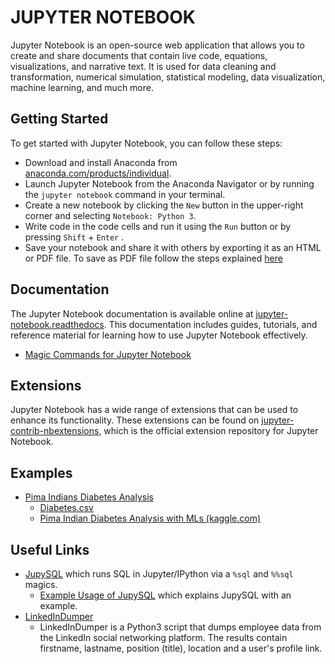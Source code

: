 # JUPYTER NOTEBOOK

Jupyter Notebook is an open-source web application that allows you to create and share documents that contain live code, equations, visualizations, and narrative text. It is used for data cleaning and transformation, numerical simulation, statistical modeling, data visualization, machine learning, and much more.

## Getting Started

To get started with Jupyter Notebook, you can follow these steps:

- Download and install Anaconda from [anaconda.com/products/individual](https://www.anaconda.com/download).
- Launch Jupyter Notebook from the Anaconda Navigator or by running the `jupyter notebook` command in your terminal.
- Create a new notebook by clicking the `New` button in the upper-right corner and selecting `Notebook: Python 3`.
- Write code in the code cells and run it using the `Run` button or by pressing `Shift` + `Enter` .
- Save your notebook and share it with others by exporting it as an HTML or PDF file. To save as PDF file follow the steps explained [here](../linux/setup.necessary.features.on.linux.24.04.md#convert-output-to-pdf)

## Documentation

The Jupyter Notebook documentation is available online at [jupyter-notebook.readthedocs](https://jupyter-notebook.readthedocs.io/en/stable/). This documentation includes guides, tutorials, and reference material for learning how to use Jupyter Notebook effectively.

- [Magic Commands for Jupyter Notebook](./magic.commands.md)

## Extensions

Jupyter Notebook has a wide range of extensions that can be used to enhance its functionality. These extensions can be found on [jupyter-contrib-nbextensions](https://jupyter-contrib-nbextensions.readthedocs.io/en/latest/install.html), which is the official extension repository for Jupyter Notebook.

## Examples

- [Pima Indians Diabetes Analysis](./example.diabetes/pima.indians.diabetes.analysis.ipynb)
  - [Diabetes.csv](./example.diabetes/diabetes.csv)
  - [Pima Indian Diabetes Analysis with MLs (kaggle.com)](https://www.kaggle.com/code/siykim/pima-indian-diabetes-analysis-with-mls/notebook?scriptVersionId=20681301)

## Useful Links

- [JupySQL](https://github.com/ploomber/jupysql) which runs SQL in Jupyter/IPython via a `%sql` and `%%sql` magics.
  - [Example Usage of JupySQL](https://twitter.com/Sumanth_077/status/1675499731454406656?t=jxksa2sWC0B19gPxeQ4w5Q&s=35) which explains JupySQL with an example.
- [LinkedInDumper](https://www.kitploit.com/2023/06/linkedindumper-tool-to-dump-company.html)
  - LinkedInDumper is a Python3 script that dumps employee data from the LinkedIn social networking platform. The results contain firstname, lastname, position (title), location and a user's profile link.
